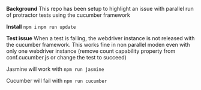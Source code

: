 **Background**
This repo has been setup to highlight an issue with parallel run of protractor tests using the cucumber framework

**Install**
`npm i`
`npm run update`

**Test issue**
When a test is failing, the webdriver instance is not released with the cucumber framework.
This works fine in non parallel moden even with only one webdriver instance (remove count capability property from conf.cucumber.js or change the test to succeed)

Jasmine will work with
`npm run jasmine`

Cucumber will fail with
`npm run cucumber`